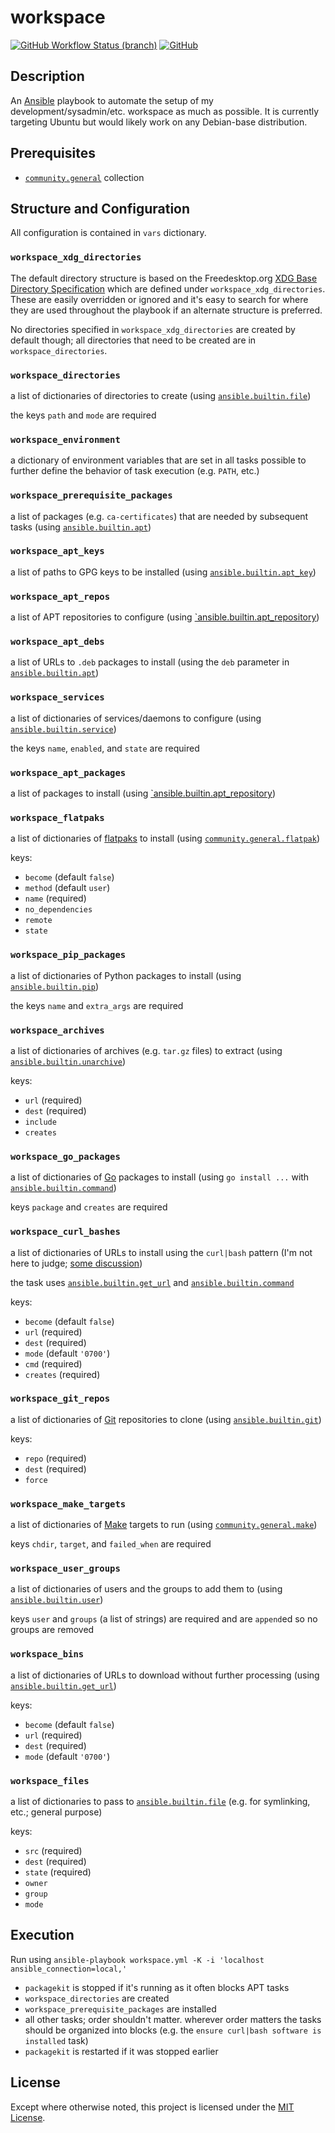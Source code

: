 # workspace

[![GitHub Workflow Status (branch)](https://img.shields.io/github/workflow/status/markcaudill/workspace/CI/main)](https://github.com/markcaudill/workspace/actions/workflows/ci.yml)
[![GitHub](https://img.shields.io/github/license/markcaudill/workspace)](LICENSE)

## Description

An [Ansible](https://docs.ansible.com/ansible/latest/index.html) playbook to automate the setup of my development/sysadmin/etc. workspace as much as possible. It is currently targeting Ubuntu but would likely work on any Debian-base distribution.

## Prerequisites

- [`community.general`](https://docs.ansible.com/ansible/latest/collections/community/general/index.html) collection

## Structure and Configuration

All configuration is contained in `vars` dictionary.

### `workspace_xdg_directories`

The default directory structure is based on the Freedesktop.org [XDG Base Directory Specification](https://specifications.freedesktop.org/basedir-spec/basedir-spec-latest.html) which are defined under `workspace_xdg_directories`. These are easily overridden or ignored and it's easy to search for where they are used throughout the playbook if an alternate structure is preferred.

No directories specified in `workspace_xdg_directories` are created by default though; all directories that need to be created are in `workspace_directories`.

### `workspace_directories`

a list of dictionaries of directories to create (using [`ansible.builtin.file`](https://docs.ansible.com/ansible/latest/collections/ansible/builtin/file_module.html))

the keys `path` and `mode` are required

### `workspace_environment`

a dictionary of environment variables that are set in all tasks possible to further define the behavior of task execution (e.g. `PATH`, etc.)

### `workspace_prerequisite_packages`

a list of packages (e.g. `ca-certificates`) that are needed by subsequent tasks (using [`ansible.builtin.apt`](https://docs.ansible.com/ansible/latest/collections/ansible/builtin/apt_module.html))

### `workspace_apt_keys`

a list of paths to GPG keys to be installed (using [`ansible.builtin.apt_key`](https://docs.ansible.com/ansible/latest/collections/ansible/builtin/apt_key_module.html))

### `workspace_apt_repos`

a list of APT repositories to configure (using [`ansible.builtin.apt_repository](https://docs.ansible.com/ansible/latest/collections/ansible/builtin/apt_repository_module.html))

### `workspace_apt_debs`

a list of URLs to `.deb` packages to install (using the `deb` parameter in [`ansible.builtin.apt`](https://docs.ansible.com/ansible/latest/collections/ansible/builtin/apt_module.html))

### `workspace_services`

a list of dictionaries of services/daemons to configure (using [`ansible.builtin.service`](https://docs.ansible.com/ansible/latest/collections/ansible/builtin/service_module.html))

the keys `name`, `enabled`, and `state` are required

### `workspace_apt_packages`

a list of packages to install (using [`ansible.builtin.apt_repository](https://docs.ansible.com/ansible/latest/collections/ansible/builtin/apt_repository_module.html))

### `workspace_flatpaks`

a list of dictionaries of [flatpaks](https://www.flatpak.org/) to install (using [`community.general.flatpak`](https://docs.ansible.com/ansible/latest/collections/community/general/flatpak_module.html))

keys:

- `become` (default `false`)
- `method` (default `user`)
- `name` (required)
- `no_dependencies`
- `remote`
- `state`

### `workspace_pip_packages`

a list of dictionaries of Python packages to install (using [`ansible.builtin.pip`](https://docs.ansible.com/ansible/latest/collections/ansible/builtin/pip_module.html))

the keys `name` and `extra_args` are required

### `workspace_archives`

a list of dictionaries of archives (e.g. `tar.gz` files) to extract (using [`ansible.builtin.unarchive`](https://docs.ansible.com/ansible/latest/collections/ansible/builtin/unarchive_module.html))

keys:

- `url` (required)
- `dest` (required)
- `include`
- `creates`

### `workspace_go_packages`

a list of dictionaries of [Go](https://go.dev/) packages to install (using `go install ...` with [`ansible.builtin.command`](https://docs.ansible.com/ansible/latest/collections/ansible/builtin/command_module.html))

keys `package` and `creates` are required

### `workspace_curl_bashes`

a list of dictionaries of URLs to install using the `curl|bash` pattern (I'm not here to judge; [some discussion](https://security.stackexchange.com/questions/213401/is-curl-something-sudo-bash-a-reasonably-safe-installation-method))

the task uses [`ansible.builtin.get_url`](https://docs.ansible.com/ansible/latest/collections/ansible/builtin/get_url_module.html) and [`ansible.builtin.command`](https://docs.ansible.com/ansible/latest/collections/ansible/builtin/command_module.html)

keys:

- `become` (default `false`)
- `url` (required)
- `dest` (required)
- `mode` (default `'0700'`)
- `cmd` (required)
- `creates` (required)

### `workspace_git_repos`

a list of dictionaries of [Git](https://git-scm.com/) repositories to clone (using [`ansible.builtin.git`](https://docs.ansible.com/ansible/latest/collections/ansible/builtin/git_module.html))

keys:

- `repo` (required)
- `dest` (required)
- `force`

### `workspace_make_targets`

a list of dictionaries of [Make](https://www.gnu.org/software/make/) targets to run (using [`community.general.make`](https://docs.ansible.com/ansible/latest/collections/community/general/make_module.html))

keys `chdir`, `target`, and `failed_when` are required

### `workspace_user_groups`

a list of dictionaries of users and the groups to add them to (using [`ansible.builtin.user`](https://docs.ansible.com/ansible/latest/collections/ansible/builtin/user_module.html))

keys `user` and `groups` (a list of strings) are required and are `append`ed so no groups are removed

### `workspace_bins`

a list of dictionaries of URLs to download without further processing (using [`ansible.builtin.get_url`](https://docs.ansible.com/ansible/latest/collections/ansible/builtin/get_url_module.html))

keys:

- `become` (default `false`)
- `url` (required)
- `dest` (required)
- `mode` (default `'0700'`)

### `workspace_files`

a list of dictionaries to pass to [`ansible.builtin.file`](https://docs.ansible.com/ansible/latest/collections/ansible/builtin/file_module.html) (e.g. for symlinking, etc.; general purpose)

keys:

- `src` (required)
- `dest` (required)
- `state` (required)
- `owner`
- `group`
- `mode`

## Execution

Run using `ansible-playbook workspace.yml -K -i 'localhost ansible_connection=local,'`

- `packagekit` is stopped if it's running as it often blocks APT tasks
- `workspace_directories` are created
- `workspace_prerequisite_packages` are installed
- all other tasks; order shouldn't matter. wherever order matters the tasks should be organized into blocks (e.g. the `ensure curl|bash software is installed` task)
- `packagekit` is restarted if it was stopped earlier

## License

Except where otherwise noted, this project is licensed under the [MIT License](LICENSE).
